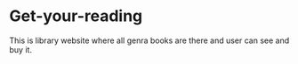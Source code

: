 # Get-your-reading
This is library website where all genra books are there and user can see and buy it.
